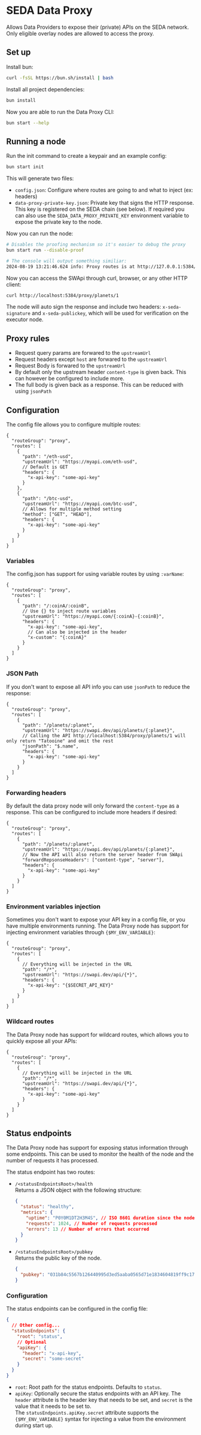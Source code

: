 # SEDA Data Proxy

Allows Data Providers to expose their (private) APIs on the SEDA network. Only eligible overlay nodes are allowed to access the proxy.

## Set up

Install bun:

```sh
curl -fsSL https://bun.sh/install | bash
```

Install all project dependencies:

```sh
bun install
```

Now you are able to run the Data Proxy CLI:

```sh
bun start --help
```

## Running a node

Run the init command to create a keypair and an example config:

```sh
bun start init
```

This will generate two files:

- `config.json`: Configure where routes are going to and what to inject (ex: headers)
- `data-proxy-private-key.json`: Private key that signs the HTTP response. This key is registered on the SEDA chain (see below). If required you can also use the `SEDA_DATA_PROXY_PRIVATE_KEY` environment variable to expose the private key to the node.

Now you can run the node:

```sh
# Disables the proofing mechanism so it's easier to debug the proxy
bun start run --disable-proof

# The console will output something similiar:
2024-08-19 13:21:46.624 info: Proxy routes is at http://127.0.0.1:5384/proxy/
```

Now you can access the SWApi through curl, browser, or any other HTTP client:

```sh
curl http://localhost:5384/proxy/planets/1
```

The node will auto sign the response and include two headers: `x-seda-signature` and `x-seda-publickey`, which will be used for verification on the executor node.

## Proxy rules

- Request query params are forwared to the `upstreamUrl`
- Request headers except `host` are forwared to the `upstreamUrl`
- Request Body is forwared to the `upstreamUrl`
- By default only the upstream header `content-type` is given back. This can however be configured to include more.
- The full body is given back as a response. This can be reduced with using `jsonPath`

## Configuration

The config file allows you to configure multiple routes:

```jsonc
{
  "routeGroup": "proxy",
  "routes": [
    {
      "path": "/eth-usd",
      "upstreamUrl": "https://myapi.com/eth-usd",
      // Default is GET
      "headers": {
        "x-api-key": "some-api-key"
      }
    },
    {
      "path": "/btc-usd",
      "upstreamUrl": "https://myapi.com/btc-usd",
      // Allows for multiple method setting
      "method": ["GET", "HEAD"],
      "headers": {
        "x-api-key": "some-api-key"
      }
    }
  ]
}
```

### Variables

The config.json has support for using variable routes by using `:varName`:

```jsonc
{
  "routeGroup": "proxy",
  "routes": [
    {
      "path": "/:coinA/:coinB",
      // Use {} to inject route variables
      "upstreamUrl": "https://myapi.com/{:coinA}-{:coinB}",
      "headers": {
        "x-api-key": "some-api-key",
        // Can also be injected in the header
        "x-custom": "{:coinA}"
      }
    }
  ]
}
```

### JSON Path

If you don't want to expose all API info you can use `jsonPath` to reduce the response:

```jsonc
{
  "routeGroup": "proxy",
  "routes": [
    {
      "path": "/planets/:planet",
      "upstreamUrl": "https://swapi.dev/api/planets/{:planet}",
      // Calling the API http://localhost:5384/proxy/planets/1 will only return "Tatooine" and omit the rest
      "jsonPath": "$.name",
      "headers": {
        "x-api-key": "some-api-key"
      }
    }
  ]
}
```

### Forwarding headers

By default the data proxy node will only forward the `content-type` as a response. This can be configured to include more headers if desired:

```jsonc
{
  "routeGroup": "proxy",
  "routes": [
    {
      "path": "/planets/:planet",
      "upstreamUrl": "https://swapi.dev/api/planets/{:planet}",
      // Now the API will also return the server header from SWApi
      "forwardRepsonseHeaders": ["content-type", "server"],
      "headers": {
        "x-api-key": "some-api-key"
      }
    }
  ]
}
```

### Environment variables injection

Sometimes you don't want to expose your API key in a config file, or you have multiple environments running. The Data Proxy node has support for injecting environment variables through `{$MY_ENV_VARIABLE}`:

```jsonc
{
  "routeGroup": "proxy",
  "routes": [
    {
      // Everything will be injected in the URL
      "path": "/*",
      "upstreamUrl": "https://swapi.dev/api/{*}",
      "headers": {
        "x-api-key": "{$SECRET_API_KEY}"
      }
    }
  ]
}
```

### Wildcard routes

The Data Proxy node has support for wildcard routes, which allows you to quickly expose all your APIs:

```jsonc
{
  "routeGroup": "proxy",
  "routes": [
    {
      // Everything will be injected in the URL
      "path": "/*",
      "upstreamUrl": "https://swapi.dev/api/{*}",
      "headers": {
        "x-api-key": "some-api-key"
      }
    }
  ]
}
```

## Status endpoints

The Data Proxy node has support for exposing status information through some endpoints. This can be used to monitor the health of the node and the number of requests it has processed.

The status endpoint has two routes:

- `/<statusEndpointsRoot>/health`  
  Returns a JSON object with the following structure:

  ```json
  {
    "status": "healthy",
    "metrics": {
      "uptime": "P0Y0M1DT2H3M4S", // ISO 8601 duration since the node was started
      "requests": 1024, // Number of requests processed
      "errors": 13 // Number of errors that occurred
    }
  }
  ```

- `/<statusEndpointsRoot>/pubkey`  
  Returns the public key of the node.
  ```json
  {
    "pubkey": "031b84c5567b126440995d3ed5aaba0565d71e1834604819ff9c17f5e9d5dd078f"
  }
  ```

### Configuration

The status endpoints can be configured in the config file:

```json
{
  // Other config...
  "statusEndpoints": {
    "root": "status",
    // Optional
    "apiKey": {
      "header": "x-api-key",
      "secret": "some-secret"
    }
  }
}
```

- `root`: Root path for the status endpoints. Defaults to `status`.
- `apiKey`: Optionally secure the status endpoints with an API key. The `header` attribute is the header key that needs to be set, and `secret` is the value that it needs to be set to.  
  The `statusEndpoints.apiKey.secret` attribute supports the `{$MY_ENV_VARIABLE}` syntax for injecting a value from the environment during start up.
